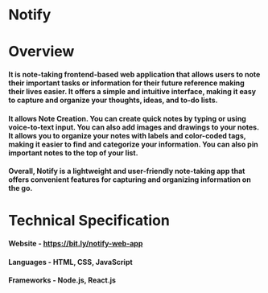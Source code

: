 # Notify

# Overview

#### It is  note-taking frontend-based web application that allows users to note their important tasks or information for their future reference making their lives easier. It offers a simple and intuitive interface, making it easy to capture and organize your thoughts, ideas, and to-do lists. 

#### It allows Note Creation. You can create quick notes by typing or using voice-to-text input. You can also add images and drawings to your notes. It allows you to organize your notes with labels and color-coded tags, making it easier to find and categorize your information. You can also pin important notes to the top of your list. 

#### Overall, Notify is a lightweight and user-friendly note-taking app that offers convenient features for capturing and organizing information on the go.

# Technical Specification

#### Website - https://bit.ly/notify-web-app
#### Languages - HTML, CSS, JavaScript
#### Frameworks - Node.js, React.js
